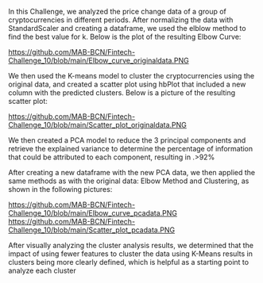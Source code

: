 In this Challenge, we analyzed the price change data of a group of cryptocurrencies in different periods.
After normalizing the data with StandardScaler and creating a dataframe, we used the elblow method to find the best value for k. Below is the plot of the resulting Elbow Curve:

https://github.com/MAB-BCN/Fintech-Challenge_10/blob/main/Elbow_curve_originaldata.PNG

We then used the K-means model to cluster the cryptocurrencies using the original data, and created a scatter plot using hbPlot that included a new column with the predicted clusters. Below is a picture of the resulting scatter plot:

https://github.com/MAB-BCN/Fintech-Challenge_10/blob/main/Scatter_plot_originaldata.PNG

We then created a PCA model to reduce the 3 principal components and retrieve the explained variance to determine the percentage of information that could be attributed to each component, resulting in .>92%

After creating a new dataframe with the new PCA data, we then applied the same methods as with the original data: Elbow Method and Clustering, as shown in the following pictures:

https://github.com/MAB-BCN/Fintech-Challenge_10/blob/main/Elbow_curve_pcadata.PNG
https://github.com/MAB-BCN/Fintech-Challenge_10/blob/main/Scatter_plot_pcadata.PNG

After visually analyzing the cluster analysis results, we determined that the impact of using fewer features to cluster the data using K-Means results in clusters being more clearly defined, which is helpful as a starting point to analyze each cluster